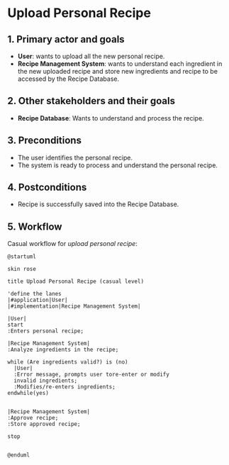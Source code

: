 # Upload Personal Recipe

## 1. Primary actor and goals
* __User__: wants to upload all the new personal recipe.
* __Recipe Management System__: wants to understand each ingredient in the new uploaded recipe and store new ingredients and recipe to be accessed by the Recipe Database.


## 2. Other stakeholders and their goals

* __Recipe Database__: Wants to understand and process the recipe.



## 3. Preconditions

* The user identifies the personal recipe.
* The system is ready to process and understand the personal recipe.

## 4. Postconditions

* Recipe is successfully saved into the Recipe Database.


## 5. Workflow

Casual workflow for _upload personal recipe_:

```plantuml
@startuml

skin rose

title Upload Personal Recipe (casual level)

'define the lanes
|#application|User|
|#implementation|Recipe Management System|

|User|
start
:Enters personal recipe;

|Recipe Management System|
:Analyze ingredients in the recipe;

while (Are ingredients valid?) is (no)
  |User|
  :Error message, prompts user tore-enter or modify
  invalid ingredients;
  :Modifies/re-enters ingredients;  
endwhile(yes) 
  

|Recipe Management System|
:Approve recipe;
:Store approved recipe;

stop


@enduml
```